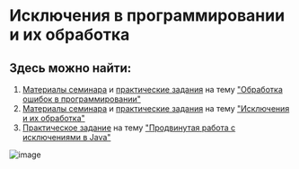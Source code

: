 # Исключения в программировании и их обработка
## Здесь можно найти:

1. [Материалы семинара](https://github.com/ILYA-NASA/Exception_handling_GB/tree/master/src/Sem01) и [практические задания](https://github.com/ILYA-NASA/Exception_handling_GB/tree/master/src/home01) на тему ["Обработка ошибок в программировании"](https://www.youtube.com/watch?v=MZPju_xR1S4)
2. [Материалы семинара](https://github.com/ILYA-NASA/Exception_handling_GB/tree/master/src/Sem02) и [практические задания](https://github.com/ILYA-NASA/Exception_handling_GB/tree/master/src/home02) на тему ["Исключения и их обработка"](https://www.youtube.com/watch?v=vjo1eUPjTzI)
3. [Практическое задание](https://github.com/ILYA-NASA/Exception_handling_GB/tree/master/src/home03) на тему ["Продвинутая работа с исключениями в Java"](https://www.youtube.com/watch?v=CHKUu-n-h7o)

![image](https://user-images.githubusercontent.com/99810114/200764694-cb5eb79e-2ebe-45a7-a29e-d93d758432d3.png)
